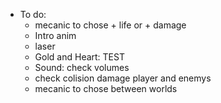 * To do:
  * mecanic to chose + life or + damage
  * Intro anim
  * laser
  * Gold and Heart: TEST
  * Sound: check volumes
  * check colision damage player and enemys
  * mecanic to chose between worlds
